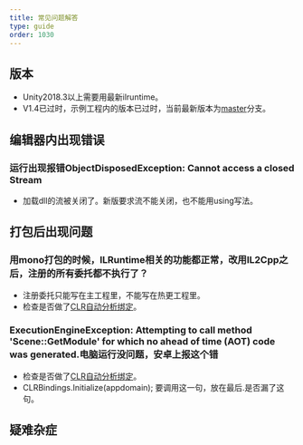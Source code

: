 ```yaml
---
title: 常见问题解答
type: guide
order: 1030
---
```


<!--参考链接-->  
[master]:https://github.com/Ourpalm/ILRuntime

[CLR自动分析绑定]:https://ourpalm.github.io/ILRuntime/public/v1/guide/bind.html
<!--参考链接-->  

## 版本

- Unity2018.3以上需要用最新ilruntime。
- V1.4已过时，示例工程内的版本已过时，当前最新版本为[master]分支。

## 编辑器内出现错误

### 运行出现报错ObjectDisposedException: Cannot access a closed Stream

- 加载dll的流被关闭了。新版要求流不能关闭，也不能用using写法。

## 打包后出现问题

### 用mono打包的时候，ILRuntime相关的功能都正常，改用IL2Cpp之后，注册的所有委托都不执行了？

- 注册委托只能写在主工程里，不能写在热更工程里。
- 检查是否做了[CLR自动分析绑定]。

### ExecutionEngineException: Attempting to call method 'Scene::GetModule' for which no ahead of time (AOT) code was generated.电脑运行没问题，安卓上报这个错 

- 检查是否做了[CLR自动分析绑定]。
- CLRBindings.Initialize(appdomain); 要调用这一句，放在最后.是否漏了这句。
  



## 疑难杂症


